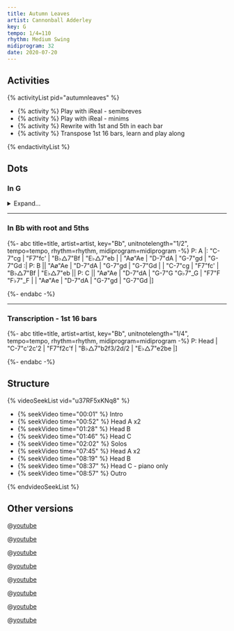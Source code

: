 ```yaml
---
title: Autumn Leaves
artist: Cannonball Adderley
key: G
tempo: 1/4=110
rhythm: Medium Swing
midiprogram: 32
date: 2020-07-20
---
```


## Activities

{% activityList pid="autumnleaves" %}

- {% activity %} Play with iReal - semibreves
- {% activity %} Play with iReal - minims
- {% activity %} Rewrite with 1st and 5th in each bar
- {% activity %} Transpose 1st 16 bars, learn and play along

{% endactivityList %}

## Dots

### In G

<details>
<summary>Expand...</summary>
<!-- prettier-ignore -->
{%- abc title=title, artist=artist, key=key,unitnotelength=1, tempo=tempo, rhythm=rhythm,  midiprogram=midiprogram -%}
P: A
|: "A-7"A | "D7"d | "G△7"G | "C△7"c |
| "F♯ø"F | "B-7"B | "E-7"E | "E-7"E :|
P: B
|| "F♯ø"F | "B-7"B | "E-7"E | "E-7"E |
| "A-7"A | "D7"d | "G△7"G | "C△7"c ||
P: C
|| "F♯ø"F | "B-7"B | "E-7"E/2 "E♭7"_E/2 | "D7"D/2 "D♭7"_D/2 |
| "F♯ø"F | "B-7"B | "E-7"E | "E-7"E |]

{%- endabc -%}

</details>

---

### In Bb with root and 5ths

<!-- prettier-ignore -->
{%- abc title=title, artist=artist, key="Bb", unitnotelength="1/2", tempo=tempo, rhythm=rhythm,  midiprogram=midiprogram -%}
P: A
|: "C-7"cg | "F7"fc' | "B♭△7"Bf | "E♭△7"eb |
| "Aø"Ae | "D-7"dA | "G-7"gd | "G-7"Gd :|
P: B
|| "Aø"Ae | "D-7"dA | "G-7"gd | "G-7"Gd |
| "C-7"cg | "F7"fc' | "B♭△7"Bf | "E♭△7"eb ||
P: C
|| "Aø"Ae | "D-7"dA | "G-7"G "G♭7"_G | "F7"F "F♭7"_F |
| "Aø"Ae | "D-7"dA | "G-7"gd | "G-7"Gd |]

{%- endabc -%}

---

### Transcription - 1st 16 bars

<!-- prettier-ignore -->
{%- abc title=title, artist=artist, key="Bb", unitnotelength="1/4", tempo=tempo, rhythm=rhythm,  midiprogram=midiprogram -%}
P: Head
| "C-7"c'2c'2 | "F7"f2c'f | "B♭△7"b2f3/2d/2 | "E♭△7"e2be |]

{%- endabc -%}

## Structure

{% videoSeekList vid="u37RF5xKNq8" %}

- {% seekVideo time="00:01" %} Intro
- {% seekVideo time="00:52" %} Head A x2
- {% seekVideo time="01:28" %} Head B
- {% seekVideo time="01:46" %} Head C
- {% seekVideo time="02:02" %} Solos
- {% seekVideo time="07:45" %} Head A x2
- {% seekVideo time="08:19" %} Head B
- {% seekVideo time="08:37" %} Head C - piano only
- {% seekVideo time="08:57" %} Outro

{% endvideoSeekList %}

## Other versions

@[youtube](xXBNlApwh0c)

@[youtube](Q9vZ3hHyJL8)

@[youtube](xnW9wNN_IVg)

@[youtube](DsKBnkI_6Tk)

@[youtube](Gsz3mrnIBd0)

@[youtube](Gnp58oepHUQ)

@[youtube](rsz6TE6t7-A)

@[youtube](5jiXQmWBXbY)
